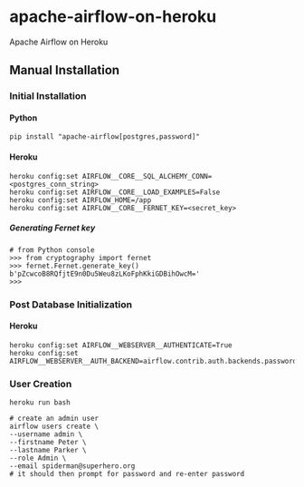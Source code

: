 # apache-airflow-on-heroku
Apache Airflow on Heroku

## Manual Installation
### Initial Installation
#### Python
```
pip install "apache-airflow[postgres,password]"
```

#### Heroku
```
heroku config:set AIRFLOW__CORE__SQL_ALCHEMY_CONN=<postgres_conn_string>
heroku config:set AIRFLOW__CORE__LOAD_EXAMPLES=False
heroku config:set AIRFLOW_HOME=/app
heroku config:set AIRFLOW__CORE__FERNET_KEY=<secret_key>
```
##### Generating Fernet key
```
# from Python console
>>> from cryptography import fernet 
>>> fernet.Fernet.generate_key() b'pZcwcoB8RQfjtE9n0Du5Weu8zLKoFphKkiGDBihOwcM=' 
>>>
```
### Post Database Initialization
#### Heroku
```
heroku config:set AIRFLOW__WEBSERVER__AUTHENTICATE=True
heroku config:set AIRFLOW__WEBSERVER__AUTH_BACKEND=airflow.contrib.auth.backends.password_auth
```
### User Creation
```
heroku run bash
```
```
# create an admin user 
airflow users create \
--username admin \
--firstname Peter \
--lastname Parker \
--role Admin \
--email spiderman@superhero.org
# it should then prompt for password and re-enter password
```

